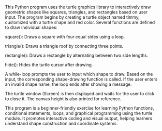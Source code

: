 This Python program uses the turtle graphics library to interactively draw geometric shapes like squares, triangles, and rectangles based on user input. The program begins by creating a turtle object named timmy, customized with a turtle shape and red color. Several functions are defined to draw individual shapes:

square(): Draws a square with four equal sides using a loop.

triangle(): Draws a triangle roof by connecting three points.

rectangle(): Draws a rectangle by alternating between two side lengths.

hide(): Hides the turtle cursor after drawing.

A while-loop prompts the user to input which shape to draw. Based on the input, the corresponding shape-drawing function is called. If the user enters an invalid shape name, the loop ends after showing a message.

The turtle window (Screen) is then displayed and waits for the user to click to close it. The canvas height is also printed for reference.

This program is a beginner-friendly exercise for learning Python functions, conditional statements, loops, and graphical programming using the turtle module. It promotes interactive coding and visual output, helping learners understand shape construction and coordinate systems.

